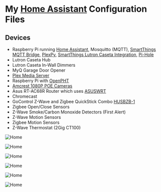# My [Home Assistant](https://home-assistant.io/) Configuration Files

## Devices

- Raspberry Pi running [Home Assistant](https://home-assistant.io/), Mosquitto (MQTT), [SmartThings MQTT Bridge](https://github.com/stjohnjohnson/smartthings-mqtt-bridge), [PlexPy](https://github.com/JonnyWong16/plexpy), [SmartThings Lutron Caseta Integration](https://community.smartthings.com/t/beta-lutron-caseta-integration-using-raspberry-pi-pro-or-standard-bridge/62748), [Pi-Hole](https://pi-hole.net/)
- Lutron Caseta Hub
- Lutron Caseta In-Wall Dimmers
- MyQ Garage Door Opener
- [Plex Media Server](https://www.plex.tv/)
- Raspberry Pi with [OpenPHT](https://github.com/RasPlex/OpenPHT/releases)
- [Amcrest 1080P POE Cameras](https://www.amazon.com/s/ref=nb_sb_noss/185-6939966-2857643?url=search-alias%3Daps&field-keywords=amcrest+poe+1080p&x=0&y=0)
- Asus RT-AC68R Router which uses [ASUSWRT](https://home-assistant.io/components/device_tracker.asuswrt/)
- Chromecast
- GoControl Z-Wave and Zigbee QuickStick Combo [HUSBZB-1](http://www.ebay.com/sch/i.html?_from=R40&_trksid=p5197.m570.l1313&_nkw=HUSBZB-1&_sacat=See-All-Categories)
- Zigbee Open/Close Sensors
- Z-Wave Smoke/Carbon Monoxide Detectors (First Alert)
- Z-Wave Motion Sensors
- Zigbee Motion Sensors
- Z-Wave Thermostat (2Gig CT100)

![Home](https://raw.githubusercontent.com/scottocs11/Home-Assistant-Config/master/HASS%20Images/1Home.png)

![Home](https://raw.githubusercontent.com/scottocs11/Home-Assistant-Config/master/HASS%20Images/2Cameras.png)

![Home](https://raw.githubusercontent.com/scottocs11/Home-Assistant-Config/master/HASS%20Images/3Thermostat.png)

![Home](https://raw.githubusercontent.com/scottocs11/Home-Assistant-Config/master/HASS%20Images/4SmokeDetectors.png)

![Home](https://raw.githubusercontent.com/scottocs11/Home-Assistant-Config/master/HASS%20Images/5Automation.png)

![Home](https://raw.githubusercontent.com/scottocs11/Home-Assistant-Config/master/HASS%20Images/6System.png)
